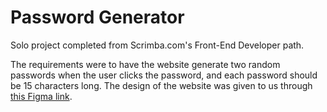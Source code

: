 # Password Generator

Solo project completed from Scrimba.com's Front-End Developer path.

The requirements were to have the website generate two random passwords when the user clicks the password, and each password should be 15 characters long.
The design of the website was given to us through [this Figma link](https://www.figma.com/file/NEj9JDycMjF3XKXq7swoc9/Random-Password-Generator-(New-version)?node-id=0%3A1).
